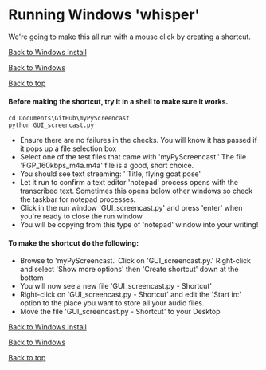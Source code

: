# Running Windows 'whisper'
We're going to make this all run with a mouse click by creating a shortcut.

[Back to Windows Install](INSTALL_windows.md)

[Back to Windows](FAQ_windows.md)

[Back to top](../README.md)

#### Before making the shortcut, try it in a shell to make sure it works.
```commandline
cd Documents\GitHub\myPyScreencast
python GUI_screencast.py
```
   - Ensure there are no failures in the checks.  You will know it has passed if it pops up a file selection box
   - Select one of the test files that came with 'myPyScreencast.'  The file 'FGP_160kbps_m4a.m4a' file is a good, short choice.
   - You should see text streaming:   '<time stamp> Title, flying goat pose'
   - Let it run to confirm a text editor 'notepad' process opens with the transcribed text.   Sometimes this opens below other windows so check the taskbar for notepad processes.
   - Click in the run window 'GUI_screencast.py' and press 'enter' when you're ready to close the run window
   - You will be copying from this type of 'notepad' window into your writing!

#### To make the shortcut do the following:
   - Browse to 'myPyScreencast.'  Click on 'GUI_screencast.py.'  Right-click and select 'Show more options' then 'Create shortcut' down at the bottom
   - You will now see a new file 'GUI_screencast.py - Shortcut'
   - Right-click on 'GUI_screencast.py - Shortcut' and edit the 'Start in:' option to the place you want to store all your audio files.
   - Move the file 'GUI_screencast.py - Shortcut' to your Desktop


[Back to Windows Install](INSTALL_windows.md)

[Back to Windows](FAQ_windows.md)

[Back to top](../README.md)
